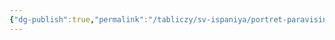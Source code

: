 ```yaml
---
{"dg-publish":true,"permalink":"/tabliczy/sv-ispaniya/portret-paravisino/","dgPassFrontmatter":true}
---
```



